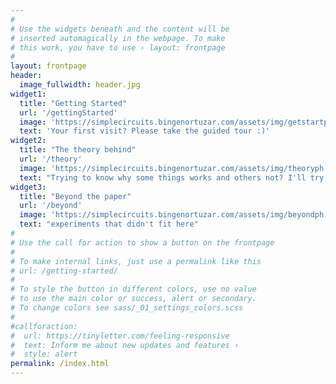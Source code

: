 ```yaml
---
#
# Use the widgets beneath and the content will be
# inserted automagically in the webpage. To make
# this work, you have to use › layout: frontpage
#
layout: frontpage
header:
  image_fullwidth: header.jpg
widget1:
  title: "Getting Started"
  url: '/gettingStarted'
  image: 'https://simplecircuits.bingenortuzar.com/assets/img/getstartph.png'
  text: 'Your first visit? Please take the guided tour :)'
widget2:
  title: "The theory behind"
  url: '/theory'
  image: 'https://simplecircuits.bingenortuzar.com/assets/img/theoryph.png'
  text: "Trying to know why some things works and others not? I'll try to explain, but don't take me too seriously"
widget3:
  title: "Beyond the paper"
  url: '/beyond'
  image: 'https://simplecircuits.bingenortuzar.com/assets/img/beyondph.png'
  text: "experiments that didn't fit here"
#
# Use the call for action to show a button on the frontpage
#
# To make internal links, just use a permalink like this
# url: /getting-started/
#
# To style the button in different colors, use no value
# to use the main color or success, alert or secondary.
# To change colors see sass/_01_settings_colors.scss
#
#callforaction:
#  url: https://tinyletter.com/feeling-responsive
#  text: Inform me about new updates and features ›
#  style: alert
permalink: /index.html
---
```

